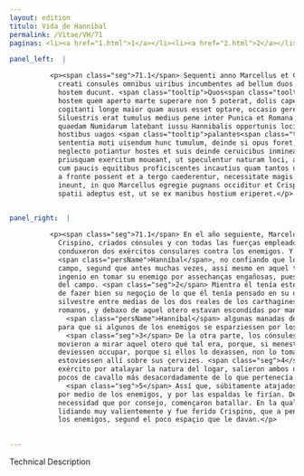 ```yaml
---
layout: edition
titulo: Vida de Hanníbal
permalink: /Vitae/VH/71
paginas: <li><a href="1.html">1</a></li><li><a href="2.html">2</a></li><li><a href="3.html">3</a></li><li><a href="4.html">4</a></li><li><a href="5.html">5</a></li><li><a href="6.html">6</a></li><li><a href="7.html">7</a></li><li><a href="8.html">8</a></li><li><a href="9.html">9</a></li><li><a href="10.html">10</a></li><li><a href="11.html">11</a></li><li><a href="12.html">12</a></li><li><a href="13.html">13</a></li><li><a href="14.html">14</a></li><li><a href="15.html">15</a></li><li><a href="16.html">16</a></li><li><a href="17.html">17</a></li><li><a href="18.html">18</a></li><li><a href="19.html">19</a></li><li><a href="20.html">20</a></li><li><a href="21.html">21</a></li><li><a href="22.html">22</a></li><li><a href="23.html">23</a></li><li><a href="24.html">24</a></li><li><a href="25.html">25</a></li><li><a href="26.html">26</a></li><li><a href="27.html">27</a></li><li><a href="28.html">28</a></li><li><a href="29.html">29</a></li><li><a href="30.html">30</a></li><li><a href="31.html">31</a></li><li><a href="32.html">32</a></li><li><a href="33.html">33</a></li><li><a href="34.html">34</a></li><li><a href="35.html">35</a></li><li><a href="36.html">36</a></li><li><a href="37.html">37</a></li><li><a href="38.html">38</a></li><li><a href="39.html">39</a></li><li><a href="40.html">40</a></li><li><a href="41.html">41</a></li><li><a href="42.html">42</a></li><li><a href="43.html">43</a></li><li><a href="44.html">44</a></li><li><a href="45.html">45</a></li><li><a href="46.html">46</a></li><li><a href="47.html">47</a></li><li><a href="48.html">48</a></li><li><a href="49.html">49</a></li><li><a href="50.html">50</a></li><li><a href="51.html">51</a></li><li><a href="52.html">52</a></li><li><a href="53.html">53</a></li><li><a href="54.html">54</a></li><li><a href="55.html">55</a></li><li><a href="56.html">56</a></li><li><a href="57.html">57</a></li><li><a href="58.html">58</a></li><li><a href="59.html">59</a></li><li><a href="60.html">60</a></li><li><a href="61.html">61</a></li><li><a href="62.html">62</a></li><li><a href="63.html">63</a></li><li><a href="64.html">64</a></li><li><a href="65.html">65</a></li><li><a href="66.html">66</a></li><li><a href="67.html">67</a></li><li><a href="68.html">68</a></li><li><a href="69.html">69</a></li><li><a href="70.html">70</a></li><li><a href="71.html">71</a></li><li><a href="72.html">72</a></li><li><a href="73.html">73</a></li><li><a href="74.html">74</a></li><li><a href="75.html">75</a></li><li><a href="76.html">76</a></li><li><a href="77.html">77</a></li><li><a href="78.html">78</a></li><li><a href="79.html">79</a></li><li><a href="80.html">80</a></li><li><a href="81.html">81</a></li><li><a href="82.html">82</a></li><li><a href="83.html">83</a></li><li><a href="84.html">84</a></li><li><a href="85.html">85</a></li><li><a href="86.html">86</a></li><li><a href="87.html">87</a></li><li><a href="88.html">88</a></li><li><a href="89.html">89</a></li><li><a href="90.html">90</a></li><li><a href="91.html">91</a></li><li><a href="92.html">92</a></li><li><a href="93.html">93</a></li><li><a href="94.html">94</a></li><li><a href="95.html">95</a></li><li><a href="96.html">96</a></li>

panel_left:  |

          <p><span class="seg">71.1</span> Sequenti anno Marcellus et Crispinus
            creati consules omnibus uiribus incumbentes ad bellum duos consulares exercitus aduersus
            hostem ducunt. <span class="tooltip">Quos<span class="tooltiptext">Quo <span class="siglas">N</span> </span></span> Hannibal <span class="tooltip">aequo campo sustinere posse<span class="tooltiptext">substinere equo campo diffidens <span class="siglas">P</span> </span></span> diffidens, cum alias saepe tum eo tempore omne ingenium adhibendum putauit, ut
            hostem quem aperto marte superare non 5 poterat, dolis caperet. <span class="seg">2</span> Haec
            cogitanti longe maior quam ausus esset optare, occasio gerendae rei obiicitur.
            Siluestris erat tumulus medius pene inter Punica et Romana castra, sub quo turmae
            quaedam Numidarum latebant iussu Hannibalis opportunis locis constitutae, ut aliquos ex
            hostibus uagos <span class="tooltip">palantes<span class="tooltiptext">palantesque <span class="siglas">E M N P S U W</span> </span></span> exciperent; <span class="seg">3</span> ex altera parte 10 consules communi omnium uoce et
            sententia moti uisendum hunc tumulum, deinde si opus foret, occupandum censent, ne eo
            neglecto potiantur hostes et suis deinde ceruicibus inmineant. <span class="seg">4</span> Sed
            priusquam exercitum moueant, ut speculentur naturam loci, ambo ex castris exeunt et eo
            cum paucis equitibus proficiscentes incautius quam tantos uiros decebat <span class="tooltip">in praeparatas<span class="tooltiptext">improperatas <span class="siglas">U</span> </span></span> insidias incidunt. <span class="seg">5</span> Momento temporis circumuenti cum neque perrumpere
            a fronte possent et a tergo caederentur, necessitate magis quam consilio praelium
            ineunt, in quo Marcellus egregie pugnans occiditur et Crispinus uulneratus uix tantum
            spatii adeptus est, ut se ex manibus hostium eriperet.</p>
        

panel_right:  |

          <p><span class="seg">71.1</span> En el año seguiente, Marcelo y
            Crispino, criados cónsules y con todas las fuerças empleados en fazer la guerra,
            conduxeron dos exércitos consulares contra los enemigos. Y
            <span class="persName">Hanníbal</span>, no confiando que los podiesse resistir a la eguala en el
            campo, segund que antes muchas vezes, assí mesmo en aquel tiempo pensó poner todo su
            ingenio en tomar su enemigo por assechanças engañosas, pues no le podía vençer en pelea
            del campo. <span class="seg">2</span> Mientra él tenía este pensamiento, <a href="../public/images/1491/177v.png" target="new"><img class="facs" src="https://alfonsodepalencia.github.io/Vitae/public/images/facs_icon.jpg"/></a>[177v,a] ofreciósele mucho mayor occasión
            de fazer bien su negoçio de lo que él tenía pensado en su osadía. Estava un otero
            silvestre entre medias de los dos reales de los carthagineses y
            romanos, y debaxo de aquel otero estavan escondidas por mandado de
              <span class="persName">Hanníbal</span> algunas manadas de Númidas, puestas en logares oportunos
            para que si algunos de los enemigos se esparziessen por los campos los atajassen.
              <span class="seg">3</span> De la otra parte, los cónsules, por commún boz y acuerdo de todos, se
            movieron a mirar aquel otero qué tal era, porque, si menester fuesse, pareçía que lo
            deviessen occupar, porque si ellos lo dexassen, non lo tomassen los enemigos, y después
            estoviessen allí sobre sus çervizes. <span class="seg">4</span> Pero ante que determinassen mover el
            exército por atalayar la natura del logar, salieron ambos del real e yendo allá con
            pocos de cavallo más desacordadamente de lo que pertenecía a <span class="tooltip">tan<span class="tooltiptext">tam  </span></span> principales varones, cayeron en las assechanças que les estavan aparejadas.
              <span class="seg">5</span> Assí que, súbitamente atajados, no podieron salir rompiendo a la fruente
            por medio de los enemigos, y por las espaldas le firían. De manera que, más por
            necessidad que por consejo, començaron batallar. En la qual pelea, fue muerto Marcelo
            lidiando muy valientemente y fue ferido Crispino, que a penas se pudo escapar de mano de
            los enemigos, segund el poco espaçio que le davan.</p>
        

---
```


Technical Description 